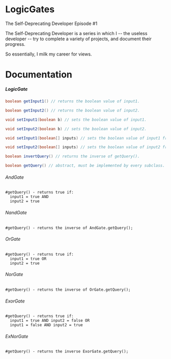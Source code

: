 # LogicGates
The Self-Deprecating Developer Episode #1

The Self-Deprecating Developer is a series in which I -- the useless developer -- try to complete a variety of projects, and document their progress.

So essentially, I milk my career for views.

# Documentation

##### LogicGate
```java
boolean getInput1() // returns the boolean value of input1.

boolean getInput2() // returns the boolean value of input2.

void setInput1(boolean b) // sets the boolean value of input1.

void setInput2(boolean b) // sets the boolean value of input2.

void setInput1(boolean[] inputs) // sets the boolean value of input1 from the first item in a boolean array.

void setInput2(boolean[] inputs) // sets the boolean value of input2 from the second item in a boolean array.

boolean invertQuery() // returns the inverse of getQuery().

boolean getQuery() // abstract, must be implemented by every subclass.
```

###### AndGate
```
#getQuery() - returns true if:
  input1 = true AND
  input2 = true
```

###### NandGate
```
#getQuery() - returns the inverse of AndGate.getQuery();
```

###### OrGate
```
#getQuery() - returns true if:
  input1 = true OR
  input2 = true
```

###### NorGate
```
#getQuery() - returns the inverse of OrGate.getQuery();
```

###### ExorGate
```
#getQuery() - returns true if:
  input1 = true AND input2 = false OR
  input1 = false AND input2 = true
```

###### ExNorGate
```
#getQuery() - returns the inverse ExorGate.getQuery();
```
